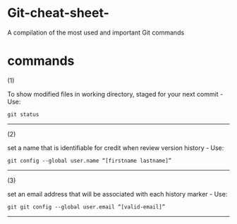 # Git-cheat-sheet-
A compilation of the most used and important Git commands 


# commands 

<p> (1) </p>

 To show modified files in working directory, staged for your next commit
    - Use: 
    
    git status

---

<p> (2) </p>

 set a name that is identifiable for credit when review version history
    - Use: 
    
    git config --global user.name “[firstname lastname]”

---

<p> (3) </p>

 set an email address that will be associated with each history marker
    - Use: 
    
    git git config --global user.email “[valid-email]”

---

